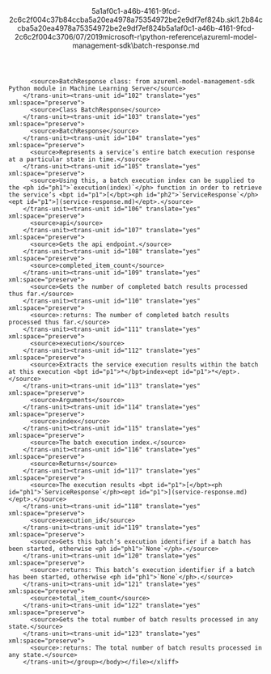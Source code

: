 <?xml version="1.0"?><xliff version="1.2" xmlns="urn:oasis:names:tc:xliff:document:1.2" xmlns:xsi="http://www.w3.org/2001/XMLSchema-instance" xsi:schemaLocation="urn:oasis:names:tc:xliff:document:1.2 xliff-core-1.2-transitional.xsd"><file datatype="xml" original="batch-response.md" source-language="en-US" target-language="en-US"><header><tool tool-id="mdxliff" tool-name="mdxliff" tool-version="1.0-4e81c41" tool-company="Microsoft" /><xliffext:skl_file_name xmlns:xliffext="urn:microsoft:content:schema:xliffextensions">5a1af0c1-a46b-4161-9fcd-2c6c2f004c37b84ccba5a20ea4978a75354972be2e9df7ef824b.skl</xliffext:skl_file_name><xliffext:version xmlns:xliffext="urn:microsoft:content:schema:xliffextensions">1.2</xliffext:version><xliffext:ms.openlocfilehash xmlns:xliffext="urn:microsoft:content:schema:xliffextensions">b84ccba5a20ea4978a75354972be2e9df7ef824b</xliffext:ms.openlocfilehash><xliffext:ms.sourcegitcommit xmlns:xliffext="urn:microsoft:content:schema:xliffextensions">5a1af0c1-a46b-4161-9fcd-2c6c2f004c37</xliffext:ms.sourcegitcommit><xliffext:ms.lasthandoff xmlns:xliffext="urn:microsoft:content:schema:xliffextensions">06/07/2019</xliffext:ms.lasthandoff><xliffext:ms.openlocfilepath xmlns:xliffext="urn:microsoft:content:schema:xliffextensions">microsoft-r\python-reference\azureml-model-management-sdk\batch-response.md</xliffext:ms.openlocfilepath></header><body><group id="content" extype="content"><trans-unit id="101" translate="yes" xml:space="preserve" restype="x-metadata">
          <source>BatchResponse class: from azureml-model-management-sdk Python module in Machine Learning Server</source>
        </trans-unit><trans-unit id="102" translate="yes" xml:space="preserve">
          <source>Class BatchResponse</source>
        </trans-unit><trans-unit id="103" translate="yes" xml:space="preserve">
          <source>BatchResponse</source>
        </trans-unit><trans-unit id="104" translate="yes" xml:space="preserve">
          <source>Represents a service’s entire batch execution response at a particular state in time.</source>
        </trans-unit><trans-unit id="105" translate="yes" xml:space="preserve">
          <source>Using this, a batch execution index can be supplied to the <ph id="ph1">`execution(index)`</ph> function in order to retrieve the service’s <bpt id="p1">[</bpt><ph id="ph2">`ServiceResponse`</ph><ept id="p1">](service-response.md)</ept>.</source>
        </trans-unit><trans-unit id="106" translate="yes" xml:space="preserve">
          <source>api</source>
        </trans-unit><trans-unit id="107" translate="yes" xml:space="preserve">
          <source>Gets the api endpoint.</source>
        </trans-unit><trans-unit id="108" translate="yes" xml:space="preserve">
          <source>completed_item_count</source>
        </trans-unit><trans-unit id="109" translate="yes" xml:space="preserve">
          <source>Gets the number of completed batch results processed thus far.</source>
        </trans-unit><trans-unit id="110" translate="yes" xml:space="preserve">
          <source>:returns: The number of completed batch results processed thus far.</source>
        </trans-unit><trans-unit id="111" translate="yes" xml:space="preserve">
          <source>execution</source>
        </trans-unit><trans-unit id="112" translate="yes" xml:space="preserve">
          <source>Extracts the service execution results within the batch at this execution <bpt id="p1">*</bpt>index<ept id="p1">*</ept>.</source>
        </trans-unit><trans-unit id="113" translate="yes" xml:space="preserve">
          <source>Arguments</source>
        </trans-unit><trans-unit id="114" translate="yes" xml:space="preserve">
          <source>index</source>
        </trans-unit><trans-unit id="115" translate="yes" xml:space="preserve">
          <source>The batch execution index.</source>
        </trans-unit><trans-unit id="116" translate="yes" xml:space="preserve">
          <source>Returns</source>
        </trans-unit><trans-unit id="117" translate="yes" xml:space="preserve">
          <source>The execution results <bpt id="p1">[</bpt><ph id="ph1">`ServiceResponse`</ph><ept id="p1">](service-response.md)</ept>.</source>
        </trans-unit><trans-unit id="118" translate="yes" xml:space="preserve">
          <source>execution_id</source>
        </trans-unit><trans-unit id="119" translate="yes" xml:space="preserve">
          <source>Gets this batch’s execution identifier if a batch has been started, otherwise <ph id="ph1">`None`</ph>.</source>
        </trans-unit><trans-unit id="120" translate="yes" xml:space="preserve">
          <source>:returns: This batch’s execution identifier if a batch has been started, otherwise <ph id="ph1">`None`</ph>.</source>
        </trans-unit><trans-unit id="121" translate="yes" xml:space="preserve">
          <source>total_item_count</source>
        </trans-unit><trans-unit id="122" translate="yes" xml:space="preserve">
          <source>Gets the total number of batch results processed in any state.</source>
        </trans-unit><trans-unit id="123" translate="yes" xml:space="preserve">
          <source>:returns: The total number of batch results processed in any state.</source>
        </trans-unit></group></body></file></xliff>
